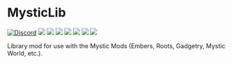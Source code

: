 # MysticLib 

[![Discord](https://img.shields.io/discord/455383608773836801.svg?style=for-the-badge&logo=discord)](https://discord.gg/75aVV7C)
[![](https://img.shields.io/github/contributors/EpicSquid/MysticalWorld.svg?style=for-the-badge&logo=github)](https://github.com/EpicSquid/MysticalWorld/graphs/contributors)
[![](https://img.shields.io/github/issues/EpicSquid/MysticalWorld.svg?style=for-the-badge&logo=github)](https://github.com/EpicSquid/MysticalWorld/issues)
[![](https://img.shields.io/github/issues-pr/EpicSquid/MysticalWorld.svg?style=for-the-badge&logo=github)](https://github.com/EpicSquid/MysticalWorld/pulls)
[![](https://img.shields.io/github/forks/EpicSquid/MysticalWorld.svg?style=for-the-badge&logo=github)](https://github.com/EpicSquid/MysticalWorld/network/members)
[![](https://img.shields.io/github/stars/EpicSquid/MysticalWorld.svg?style=for-the-badge&logo=github)](https://github.com/EpicSquid/MysticalWorld/stargazers)
[![](https://img.shields.io/github/license/EpicSquid/MysticalWorld.svg?logo=github&style=for-the-badge)](https://github.com/EpicSquid/MysticalWorld/blob/master/LICENSE)
[![](https://img.shields.io/endpoint.svg?style=for-the-badge&url=https%3A%2F%2Fshieldsio-patreon.herokuapp.com%2Fepicsquid315)](https://patreon.com/epicsquid315)

Library mod for use with the Mystic Mods (Embers, Roots, Gadgetry, Mystic World, etc.).

